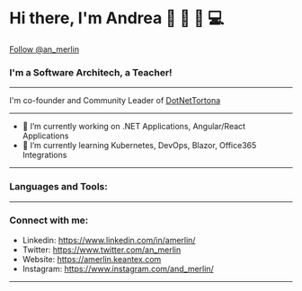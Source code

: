 # Hi there, I'm Andrea 👋 :pizza: :beer: :computer: 

<a href="https://twitter.com/an_merlin?ref_src=twsrc%5Etfw" class="twitter-follow-button" data-show-count="false">Follow @an_merlin</a>

### I'm a Software Architech, a Teacher!

---

I'm co-founder and Community Leader of   [DotNetTortona](https://dotnettortona.net)

-----

- 🔭 I’m currently working on .NET Applications, Angular/React Applications
- 🌱 I’m currently learning Kubernetes, DevOps, Blazor, Office365 Integrations

-----

### Languages and Tools:

-----

### Connect with me:

* Linkedin: https://www.linkedin.com/in/amerlin/
* Twitter: https://www.twitter.com/an_merlin
* Website: https://amerlin.keantex.com
* Instagram: https://www.instagram.com/and_merlin/

-----



<!--
**amerlin/amerlin** is a ✨ _special_ ✨ repository because its `README.md` (this file) appears on your GitHub profile.

Here are some ideas to get you started:



- 👯 I’m looking to collaborate on ...
- 🤔 I’m looking for help with ...
- 💬 Ask me about ...
- 📫 How to reach me: ...
- 😄 Pronouns: ...
- ⚡ Fun fact: ...
-->
